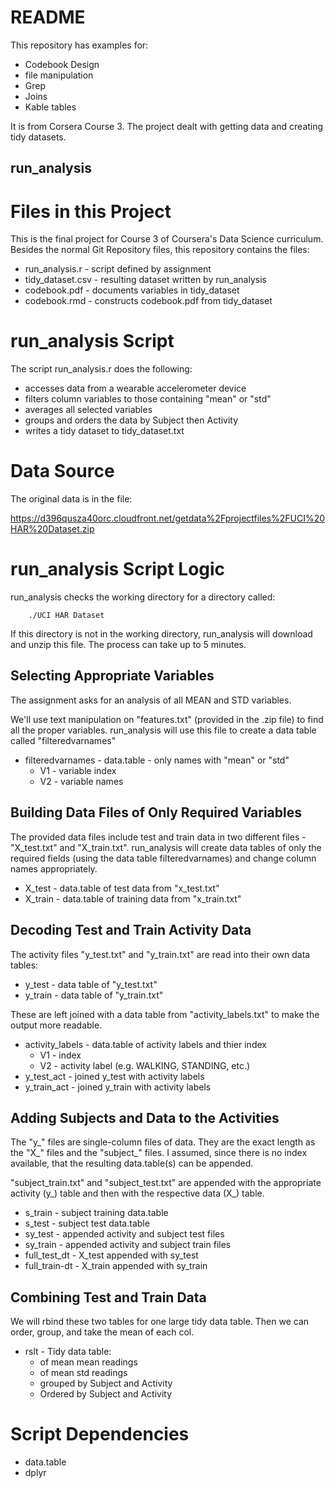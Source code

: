 # README

This repository has examples for:  

- Codebook Design  
- file manipulation  
- Grep  
- Joins  
- Kable tables  

It is from Corsera Course 3.  The project dealt with getting data and creating tidy datasets.  


## run_analysis


# Files in this Project  

This is the final project for Course 3 of Coursera's Data Science
curriculum.  Besides the normal Git Repository files, this repository contains the files:  

- run_analysis.r - script defined by assignment  
- tidy_dataset.csv - resulting dataset written by run_analysis  
- codebook.pdf - documents variables in tidy_dataset  
- codebook.rmd - constructs codebook.pdf from tidy_dataset  
        
# run_analysis Script  

The script run_analysis.r does the following:  

- accesses data from a wearable accelerometer device  
- filters column variables to those containing "mean" or "std"  
- averages all selected variables  
- groups and orders the data by Subject then Activity  
- writes a tidy dataset to tidy_dataset.txt  
          
# Data Source  

The original data is in the file:  
        
https://d396qusza40orc.cloudfront.net/getdata%2Fprojectfiles%2FUCI%20HAR%20Dataset.zip  

# run_analysis Script Logic  

run_analysis checks the working directory for a directory called:  

        ./UCI HAR Dataset  
        
If this directory is not in the working directory, run_analysis will download and unzip this file.  The process can take up to 5 minutes.  

## Selecting Appropriate Variables    
The assignment asks for an analysis of all MEAN and STD variables.  

We'll use text manipulation on "features.txt" (provided in the .zip file) to find all the proper variables.  run_analysis will use this file to create a data table called "filteredvarnames"  

* filteredvarnames - data.table - only names with "mean" or "std"
    + V1 - variable index
    + V2 - variable names  
 
## Building Data Files of Only Required Variables

The provided data files include test and train data in two different files - "X_test.txt" and "X_train.txt".  run_analysis will create data tables of only the required fields (using the data table filteredvarnames) and change column names appropriately.    

- X_test - data.table of test data from "x_test.txt"  
- X_train - data.table of training data from "x_train.txt"  

## Decoding Test and Train Activity Data

The activity files "y_test.txt" and "y_train.txt" are read into their own data tables:  

- y_test - data table of "y_test.txt"  
- y_train - data table of "y_train.txt"  
        
These are left joined with a data table from "activity_labels.txt" to make the output more readable.  

- activity_labels - data.table of activity labels and thier index  
    + V1 - index
    + V2 - activity label (e.g. WALKING, STANDING, etc.)  
- y_test_act - joined y_test with activity labels  
- y_train_act - joined y_train with activity labels  

## Adding Subjects and Data to the Activities
        
The "y_" files are single-column files of data.  They are the exact length as the "X_" files and the "subject_" files.  I assumed, since there is no index available, that the resulting data.table(s) can be appended.  

"subject_train.txt" and "subject_test.txt" are appended with the appropriate activity (y_) table and then with the respective data (X_) table.  

- s_train - subject training data.table  
- s_test - subject test data.table  
- sy_test - appended activity and subject test files  
- sy_train - appended activity and subject train files  
- full_test_dt - X_test appended with sy_test   
- full_train-dt - X_train appended with sy_train  

## Combining Test and Train Data
         
We will rbind these two tables for one large tidy data table.  Then we can order, group, and take the mean of each col.  

- rslt - Tidy data table:
    + of mean mean readings
    + of mean std readings
    + grouped by Subject and Activity
    + Ordered by Subject and Activity

# Script Dependencies  

- data.table  
- dplyr  

